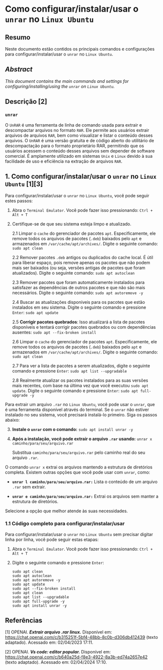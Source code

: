 # Como configurar/instalar/usar o `unrar` no `Linux Ubuntu`

## Resumo

Neste documento estão contidos os principais comandos e configurações para configurar/instalar/usar o `unrar` no `Linux Ubuntu`.

## _Abstract_

_This document contains the main commands and settings for configuring/installing/using the `unrar` on `Linux Ubuntu`._

## Descrição [2]

### `unrar`

O `UnRAR` é uma ferramenta de linha de comando usada para extrair e descompactar arquivos no formato `RAR`. Ele permite aos usuários extrair arquivos de arquivos `RAR`, bem como visualizar e listar o conteúdo desses arquivos. O `UnRAR` é uma versão gratuita e de código aberto do utilitário de descompactação para o formato proprietário RAR, permitindo que os usuários acessem o conteúdo desses arquivos sem depender de software comercial. É amplamente utilizado em sistemas `Unix` e `Linux` devido à sua facilidade de uso e eficiência na extração de arquivos `RAR`.


## 1. Como configurar/instalar/usar o `unrar` no `Linux Ubuntu` [1][3]

Para configurar/instalar/usar o `unrar` no `Linux Ubuntu`, você pode seguir estes passos:

1. Abra o `Terminal Emulator`. Você pode fazer isso pressionando: `Ctrl + Alt + T`

2. Certifique-se de que seu sistema esteja limpo e atualizado.

    2.1 Limpar o `cache` do gerenciador de pacotes `apt`. Especificamente, ele remove todos os arquivos de pacotes (`.deb`) baixados pelo `apt` e armazenados em `/var/cache/apt/archives/`. Digite o seguinte comando: `sudo apt clean` 
    
    2.2 Remover pacotes `.deb` antigos ou duplicados do cache local. É útil para liberar espaço, pois remove apenas os pacotes que não podem mais ser baixados (ou seja, versões antigas de pacotes que foram atualizados). Digite o seguinte comando: `sudo apt autoclean`

    2.3 Remover pacotes que foram automaticamente instalados para satisfazer as dependências de outros pacotes e que não são mais necessários. Digite o seguinte comando: `sudo apt autoremove -y`

    2.4 Buscar as atualizações disponíveis para os pacotes que estão instalados em seu sistema. Digite o seguinte comando e pressione `Enter`: `sudo apt update`

    2.5 **Corrigir pacotes quebrados**: Isso atualizará a lista de pacotes disponíveis e tentará corrigir pacotes quebrados ou com dependências ausentes: `sudo apt --fix-broken install`

    2.6 Limpar o `cache` do gerenciador de pacotes `apt`. Especificamente, ele remove todos os arquivos de pacotes (`.deb`) baixados pelo `apt` e armazenados em `/var/cache/apt/archives/`. Digite o seguinte comando: `sudo apt clean` 
    
    2.7 Para ver a lista de pacotes a serem atualizados, digite o seguinte comando e pressione `Enter`:  `sudo apt list --upgradable`

    2.8 Realmente atualizar os pacotes instalados para as suas versões mais recentes, com base na última vez que você executou `sudo apt update`. Digite o seguinte comando e pressione `Enter`: `sudo apt full-upgrade -y`
    

Para extrair um arquivo `.rar` no `Linux Ubuntu`, você pode usar o `unrar`, que é uma ferramenta disponível através do terminal. Se o `unrar` não estiver instalado no seu sistema, você precisará instalá-lo primeiro. Siga os passos abaixo:

3. **Instale o `unrar` com o comando:** `sudo apt install unrar -y`

4. **Após a instalação, você pode extrair o arquivo `.rar` usando:** `unrar x caminho/para/seu/arquivo.rar`

    Substitua `caminho/para/seu/arquivo.rar` pelo caminho real do seu arquivo `.rar`.

O comando `unrar x` extrai os arquivos mantendo a estrutura de diretórios completa. Existem outras opções que você pode usar com `unrar`, como:

- **`unrar l caminho/para/seu/arquivo.rar:`** Lista o conteúdo de um arquivo `.rar` sem extrair.

- **`unrar e caminho/para/seu/arquivo.rar:`** Extrai os arquivos sem manter a estrutura de diretórios.

Selecione a opção que melhor atende às suas necessidades.

### 1.1 Código completo para configurar/instalar/usar

Para configurar/instalar/usar o `unrar` no `Linux Ubuntu` sem precisar digitar linha por linha, você pode seguir estas etapas:

1. Abra o `Terminal Emulator`. Você pode fazer isso pressionando: `Ctrl + Alt + T`

2. Digite o seguinte comando e pressione `Enter`:

    ```
    sudo apt clean
    sudo apt autoclean
    sudo apt autoremove -y
    sudo apt update
    sudo apt --fix-broken install
    sudo apt clean
    sudo apt list --upgradable
    sudo apt full-upgrade -y
    sudo apt install unrar -y
    ```


## Referências

[1] OPENAI. ***Extrair arquivo .rar linux.*** Disponível em: <https://chat.openai.com/c/b315251f-5bf4-48bb-8c0b-d306db412439> (texto adaptado). Acessado em: 02/04/2023 17:11.

[2] OPENAI. ***Vs code: editor popular.*** Disponível em: <https://chat.openai.com/c/b640a25d-f8e3-4922-8a3b-ed74a2657e42> (texto adaptado). Acessado em: 02/04/2024 17:10.

